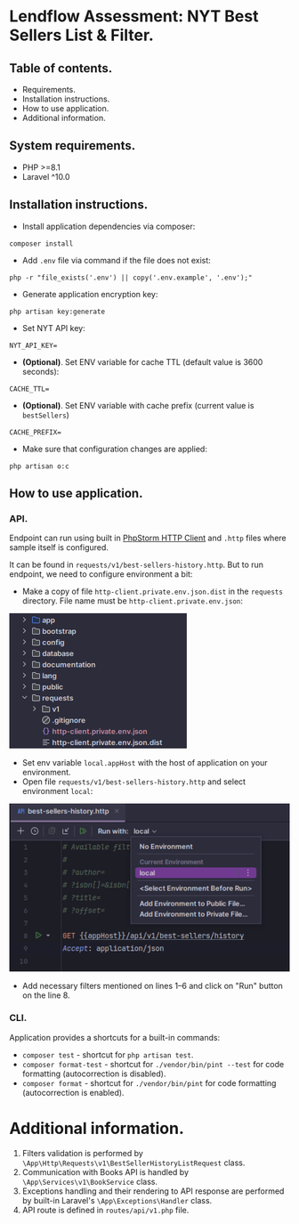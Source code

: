 # Lendflow Assessment: NYT Best Sellers List & Filter.

## Table of contents.
- Requirements.
- Installation instructions.
- How to use application.
- Additional information.

## System requirements.
- PHP >=8.1
- Laravel ^10.0

## Installation instructions.

- Install application dependencies via composer:
```shell script
composer install
```

- Add `.env` file via command if the file does not exist:
```shell script
php -r "file_exists('.env') || copy('.env.example', '.env');"
```

- Generate application encryption key:
```shell script
php artisan key:generate
```

- Set NYT API key:
```dotenv
NYT_API_KEY=
```

- **(Optional)**. Set ENV variable for cache TTL (default value is 3600 seconds):
```dotenv
CACHE_TTL=
```

- **(Optional)**. Set ENV variable with cache prefix (current value is `bestSellers`)
```dotenv
CACHE_PREFIX=
```

- Make sure that configuration changes are applied:
```shell
php artisan o:c
```
## How to use application.

### API.
Endpoint can run using built in 
[PhpStorm HTTP Client](https://www.jetbrains.com/help/phpstorm/http-client-in-product-code-editor.html) and
`.http` files where sample itself is configured.

It can be found in `requests/v1/best-sellers-history.http`. But to run endpoint, we need to configure
 environment a bit:
- Make a copy of file `http-client.private.env.json.dist` in the `requests` directory. File name
must be `http-client.private.env.json`:

![http-client.private.env.json.png](documentation/images/http-env-file.png)

- Set env variable `local.appHost` with the host of application on your environment.
- Open file `requests/v1/best-sellers-history.http` and select environment `local`:

![environment-selection.png](documentation/images/environment-selection.png)

- Add necessary filters mentioned on lines 1–6 and click on "Run" button on the line 8.

### CLI.

Application provides a shortcuts for a built-in commands:
* `composer test` - shortcut for `php artisan test`.
* `composer format-test` - shortcut for `./vendor/bin/pint --test` for code formatting (autocorrection is disabled).
* `composer format` - shortcut for `./vendor/bin/pint` for code formatting (autocorrection is enabled).

# Additional information.

1. Filters validation is performed by `\App\Http\Requests\v1\BestSellerHistoryListRequest` class.
2. Communication with Books API is handled by `\App\Services\v1\BookService` class.
3. Exceptions handling and their rendering to API response are performed by built-in Laravel's 
   `\App\Exceptions\Handler` class.
4. API route is defined in `routes/api/v1.php` file.
